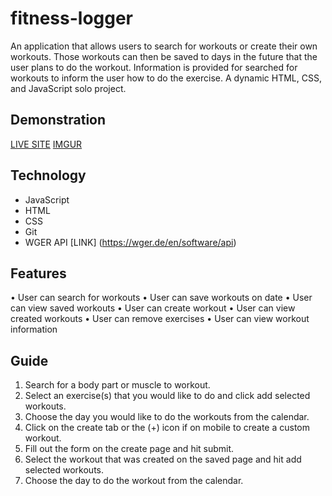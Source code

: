 # fitness-logger

An application that allows users to search for workouts or create their own workouts. Those workouts can then be saved to days in the future that the user plans to do the workout. Information is provided for searched for workouts to inform the user how to do the exercise. A dynamic HTML, CSS, and JavaScript solo project.

## Demonstration

[LIVE SITE](https://jacobhusband.github.io/fitness-logger/#home)
[IMGUR](https://i.imgur.com/SA0lwCr.gifv)

## Technology

- JavaScript
- HTML
- CSS
- Git
- WGER API [LINK] (https://wger.de/en/software/api)

## Features

• User can search for workouts
• User can save workouts on date
• User can view saved workouts
• User can create workout
• User can view created workouts
• User can remove exercises
• User can view workout information

## Guide

1. Search for a body part or muscle to workout.
2. Select an exercise(s) that you would like to do and click add selected workouts.
3. Choose the day you would like to do the workouts from the calendar.
4. Click on the create tab or the (+) icon if on mobile to create a custom workout.
5. Fill out the form on the create page and hit submit.
6. Select the workout that was created on the saved page and hit add selected workouts.
7. Choose the day to do the workout from the calendar.
